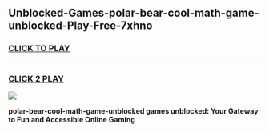 
## Unblocked-Games-polar-bear-cool-math-game-unblocked-Play-Free-7xhno
<h3>
<a href="https://premium76.site?title=polar-bear-cool-math-game-unblocked&ref=17A">CLICK TO PLAY</a></h3>
<hr>

<h3>
<a href="https://premium76.site?title=polar-bear-cool-math-game-unblocked&ref=17A">CLICK 2 PLAY</a>
  
</h3>

<a href="https://premium76.site?title=polar-bear-cool-math-game-unblocked&ref=17A"><img src="https://clearcache.store/games.png"></a>


**polar-bear-cool-math-game-unblocked games unblocked: Your Gateway to Fun and Accessible Online Gaming**
